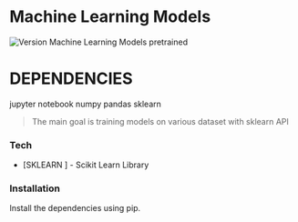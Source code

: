 # Machine  Learning Models 
    
 <img alt="Version" src="https://img.shields.io/badge/<scikit-learn>-<0.0.20>-<bright-green>?style=for-the-badge&logo=appveyor" />
Machine Learning Models pretrained

# DEPENDENCIES

  jupyter notebook
  numpy
  pandas 
  sklearn 


> The main goal is training models on various dataset
> with sklearn API
 
 
### Tech

* [SKLEARN ] - Scikit Learn Library
 

### Installation
 
Install the dependencies using pip.
 
 
